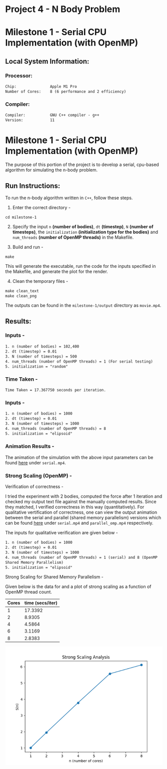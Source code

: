 # Project 4 - N Body Problem

# Milestone 1 - Serial CPU Implementation (with OpenMP)
## Local System Information:
### Processor:

```
Chip:               Apple M1 Pro
Number of Cores:	8 (6 performance and 2 efficiency)
```

### Compiler:

```
Compiler:           GNU C++ compiler - g++
Version:            11
```

# Milestone 1 - Serial CPU Implementation (with OpenMP)

The purpose of this portion of the project is to develop a serial, cpu-based algorithm for simulating the n-body problem. 

## Run Instructions:
To run the n-body algorithm written in `C++`, follow these steps.

1. Enter the correct directory - 
```
cd milestone-1
```

2. Specify the input `n` **(number of bodies)**, `dt` **(timestep)**, `N` **(number of timesteps)**, the `initialization` **(initialization type for the bodies)** and `num_threads` **(number of OpenMP threads)** in the Makefile.

3. Build and run - 
```
make
```

This will generate the executable, run the code for the inputs specified in the Makefile, and generate the plot for the render.

4. Clean the temporary files - 
```
make clean_text
make clean_png
```

The outputs can be found in the `milestone-1/output` directory as `movie.mp4`.

## Results:

### Inputs - 
```
1. n (number of bodies) = 102,400
2. dt (timestep) = 0.01
3. N (number of timesteps) = 500
4. num_threads (number of OpenMP threads) = 1 (For serial testing)
5. initialization = "random"
```

### Time Taken - 

```
Time Taken = 17.367750 seconds per iteration.
```

### Inputs - 
```
1. n (number of bodies) = 1000
2. dt (timestep) = 0.01
3. N (number of timesteps) = 1000
4. num_threads (number of OpenMP threads) = 8
5. initialization = "elipsoid"
```

### Animation Results - 

The animation of the simulation with the above input parameters can be found [here](https://drive.google.com/drive/folders/1OTozCm7gYgTSGpDCiIvXJGXIhaZS_DjR) under `serial.mp4`.

### Strong Scaling (OpenMP) - 

Verification of correctness - 

I tried the experiment with 2 bodies, computed the force after 1 iteration and checked my output text file against the manually computed results. Since they matched, I verified correctness in this way (quantitatively). For qualitative vertification of correctness, one can view the output animation between the serial and parallel (shared memory parallelism) versions which can be found [here](https://drive.google.com/drive/folders/1OTozCm7gYgTSGpDCiIvXJGXIhaZS_DjR) under `serial.mp4` and `parallel_omp.mp4` respectively.

The inputs for qualitative verification are given below - 
```
1. n (number of bodies) = 1000
2. dt (timestep) = 0.01
3. N (number of timesteps) = 1000
4. num_threads (number of OpenMP threads) = 1 (serial) and 8 (OpenMP Shared Memory Parallelism)
5. initialization = "elipsoid"
```


Strong Scaling for Shared Memory Parallelism - 

Given below is the data for and a plot of strong scaling as a function of OpenMP thread count.

| Cores       | time (secs/iter)    |
| ----------- | ----------- |
| 1           | 17.3392     |
| 2           | 8.9305     |
| 4           | 4.5864     |
| 6           | 3.1169     |
| 8           | 2.8383     |

![strong_scaling_1](../milestone-1/strong_scaling_1.png)





